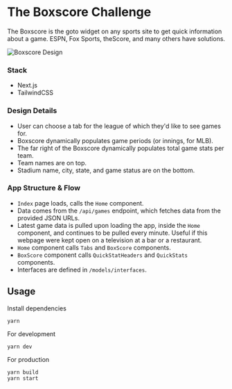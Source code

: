# The Boxscore Challenge

The Boxscore is the goto widget on any sports site to get quick information about a game. ESPN, Fox Sports, theScore, and many others have solutions.

![Boxscore Design](https://i.ibb.co/6XxCtn0/Screen-Shot-2021-11-03-at-2-21-09-PM.png)

### Stack

- Next.js
- TailwindCSS

### Design Details

- User can choose a tab for the league of which they'd like to see games for.
- Boxscore dynamically populates game periods (or innings, for MLB).
- The far right of the Boxscore dynamically populates total game stats per team.
- Team names are on top.
- Stadium name, city, state, and game status are on the bottom.

### App Structure & Flow

- `Index` page loads, calls the `Home` component.
- Data comes from the `/api/games` endpoint, which fetches data from the provided JSON URLs.
- Latest game data is pulled upon loading the app, inside the `Home` component, and continues to be pulled every minute. Useful if this webpage were kept open on a television at a bar or a restaurant.
- `Home` component calls `Tabs` and `BoxScore` components.
- `BoxScore` component calls `QuickStatHeaders` and `QuickStats` components.
- Interfaces are defined in `/models/interfaces`.

## Usage

Install dependencies

```
yarn
```

For development

```
yarn dev
```

For production

```
yarn build
yarn start
```
